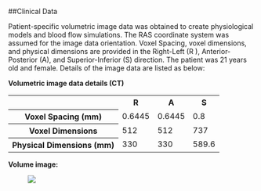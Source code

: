 
##Clinical Data 

Patient-specific volumetric image data was obtained to create physiological models and blood flow simulations. The RAS coordinate system was assumed for the image data orientation. Voxel Spacing, voxel dimensions, and physical dimensions are provided in the Right-Left (R ), Anterior-Posterior (A), and Superior-Inferior (S) direction. The patient was 21 years old and female. Details of the image data are listed as below:

**Volumetric image data details (CT)**
<table class="table table-bordered">
<tr><th></th><th>R</th><th>A</th><th>S</th></tr>
 <tr><th>Voxel Spacing (mm)</th><td>0.6445</td><td>0.6445</td><td>0.8</td></tr>
 <tr><th>Voxel Dimensions</th><td>512</td><td>512</td><td>737</td></tr>
 <tr><th>Physical Dimensions (mm)</th><td>330</td><td>330</td><td>589.6</td></tr>
</table>

**Volume image:**

<figure>
  <img class="svImg svImgMd" src="clinical/aortofemoral2/imgs/volume.png"> 
  <figcaption class="svCaption" ></figcaption>
</figure>

